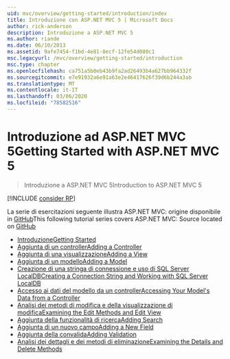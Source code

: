 ```yaml
---
uid: mvc/overview/getting-started/introduction/index
title: Introduzione con ASP.NET MVC 5 | Microsoft Docs
author: rick-anderson
description: Introduzione a ASP.NET MVC 5
ms.author: riande
ms.date: 06/10/2013
ms.assetid: 9afe7454-f1bd-4e81-8ecf-12fe54d080c1
msc.legacyurl: /mvc/overview/getting-started/introduction
msc.type: chapter
ms.openlocfilehash: ca751a5b0eb43b9fa2ad26493b4a627bb964332f
ms.sourcegitcommit: e7e91932a6e91a63e2e46417626f39d6b244a3ab
ms.translationtype: MT
ms.contentlocale: it-IT
ms.lasthandoff: 03/06/2020
ms.locfileid: "78582516"
---
```

# <a name="getting-started-with-aspnet-mvc-5"></a><span data-ttu-id="9525d-103">Introduzione ad ASP.NET MVC 5</span><span class="sxs-lookup"><span data-stu-id="9525d-103">Getting Started with ASP.NET MVC 5</span></span>

> <span data-ttu-id="9525d-104">Introduzione a ASP.NET MVC 5</span><span class="sxs-lookup"><span data-stu-id="9525d-104">Introduction to ASP.NET MVC 5</span></span>

[!INCLUDE [consider RP](../../../../includes/razor.md)]

<span data-ttu-id="9525d-105">La serie di esercitazioni seguente illustra ASP.NET MVC: origine disponibile in [GitHub](https://github.com/dotnet/AspNetDocs/tree/master/aspnet/mvc/overview/getting-started/introduction/sample/MvcMovie/MvcMovie)</span><span class="sxs-lookup"><span data-stu-id="9525d-105">This following tutorial series covers ASP.NET MVC: Source located on [GitHub](https://github.com/dotnet/AspNetDocs/tree/master/aspnet/mvc/overview/getting-started/introduction/sample/MvcMovie/MvcMovie)</span></span>

- [<span data-ttu-id="9525d-106">Introduzione</span><span class="sxs-lookup"><span data-stu-id="9525d-106">Getting Started</span></span>](getting-started.md)
- [<span data-ttu-id="9525d-107">Aggiunta di un controller</span><span class="sxs-lookup"><span data-stu-id="9525d-107">Adding a Controller</span></span>](adding-a-controller.md)
- [<span data-ttu-id="9525d-108">Aggiunta di una visualizzazione</span><span class="sxs-lookup"><span data-stu-id="9525d-108">Adding a View</span></span>](adding-a-view.md)
- [<span data-ttu-id="9525d-109">Aggiunta di un modello</span><span class="sxs-lookup"><span data-stu-id="9525d-109">Adding a Model</span></span>](adding-a-model.md)
- [<span data-ttu-id="9525d-110">Creazione di una stringa di connessione e uso di SQL Server LocalDB</span><span class="sxs-lookup"><span data-stu-id="9525d-110">Creating a Connection String and Working with SQL Server LocalDB</span></span>](creating-a-connection-string.md)
- [<span data-ttu-id="9525d-111">Accesso ai dati del modello da un controller</span><span class="sxs-lookup"><span data-stu-id="9525d-111">Accessing Your Model's Data from a Controller</span></span>](accessing-your-models-data-from-a-controller.md)
- [<span data-ttu-id="9525d-112">Analisi dei metodi di modifica e della visualizzazione di modifica</span><span class="sxs-lookup"><span data-stu-id="9525d-112">Examining the Edit Methods and Edit View</span></span>](examining-the-edit-methods-and-edit-view.md)
- [<span data-ttu-id="9525d-113">Aggiunta della funzionalità di ricerca</span><span class="sxs-lookup"><span data-stu-id="9525d-113">Adding Search</span></span>](adding-search.md)
- [<span data-ttu-id="9525d-114">Aggiunta di un nuovo campo</span><span class="sxs-lookup"><span data-stu-id="9525d-114">Adding a New Field</span></span>](adding-a-new-field.md)
- [<span data-ttu-id="9525d-115">Aggiunta della convalida</span><span class="sxs-lookup"><span data-stu-id="9525d-115">Adding Validation</span></span>](adding-validation.md)
- [<span data-ttu-id="9525d-116">Analisi dei dettagli e dei metodi di eliminazione</span><span class="sxs-lookup"><span data-stu-id="9525d-116">Examining the Details and Delete Methods</span></span>](examining-the-details-and-delete-methods.md)

